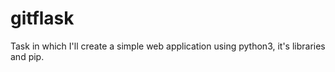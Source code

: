 # gitflask
Task in which I'll create a simple web application using python3, it's libraries and pip.
